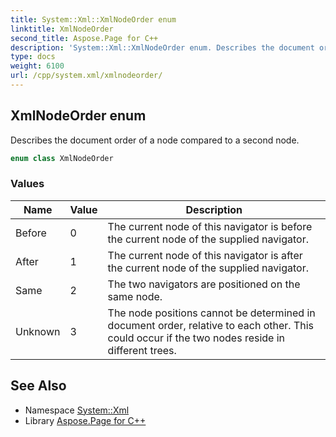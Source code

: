 ```yaml
---
title: System::Xml::XmlNodeOrder enum
linktitle: XmlNodeOrder
second_title: Aspose.Page for C++
description: 'System::Xml::XmlNodeOrder enum. Describes the document order of a node compared to a second node in C++.'
type: docs
weight: 6100
url: /cpp/system.xml/xmlnodeorder/
---
```

## XmlNodeOrder enum


Describes the document order of a node compared to a second node.

```cpp
enum class XmlNodeOrder
```

### Values

| Name | Value | Description |
| --- | --- | --- |
| Before | 0 | The current node of this navigator is before the current node of the supplied navigator. |
| After | 1 | The current node of this navigator is after the current node of the supplied navigator. |
| Same | 2 | The two navigators are positioned on the same node. |
| Unknown | 3 | The node positions cannot be determined in document order, relative to each other. This could occur if the two nodes reside in different trees. |

## See Also

* Namespace [System::Xml](../)
* Library [Aspose.Page for C++](../../)
